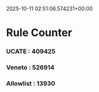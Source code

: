 2025-10-11 02:51:06.574231+00:00
# Rule Counter 
 ### UCATE : 409425

 ### Veneto : 526914

 ### Allowlist : 13930